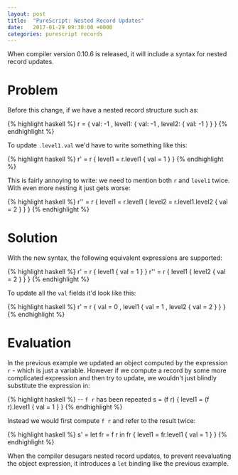 ```yaml
---
layout: post
title:  "PureScript: Nested Record Updates"
date:   2017-01-29 09:30:00 +0000
categories: purescript records
---
```


When compiler version 0.10.6 is released, it will include a syntax for nested record updates.

# Problem

Before this change, if we have a nested record structure such as:

{% highlight haskell %}
r = { val: -1
    , level1: { val: -1
              , level2: { val: -1 }
              }
    }
{% endhighlight %}

To update `.level1.val` we'd have to write something like this:

{% highlight haskell %}
r' = r { level1 = r.level1 { val = 1 } }
{% endhighlight %}

This is fairly annoying to write: we need to mention both `r` and `level1` twice.  With even more nesting it just gets worse:

{% highlight haskell %}
r'' = r { level1 = r.level1 { level2 = r.level1.level2 { val = 2 } } }
{% endhighlight %}


# Solution

With the new syntax, the following equivalent expressions are supported:

{% highlight haskell %}
r' = r { level1 { val = 1 } }
r'' = r { level1 { level2 { val = 2 } } }
{% endhighlight %}

To update all the `val` fields it'd look like this:

{% highlight haskell %}
r' = r { val = 0
       , level1 { val = 1
                , level2 { val = 2 }
                }
       }
{% endhighlight %}


# Evaluation

In the previous example we updated an object computed by the expression `r` - which is just a variable.  However if we compute a record by some more complicated expression and then try to update, we wouldn't just blindly substitute the expression in:

{% highlight haskell %}
-- `f r` has been repeated
s = (f r) { level1 = (f r).level1 { val = 1 } }
{% endhighlight %}

Instead we would first compute `f r` and refer to the result twice:

{% highlight haskell %}
s' = let fr = f r in fr { level1 = fr.level1 { val = 1 } }
{% endhighlight %}

When the compiler desugars nested record updates, to prevent reevaluating the object expression, it introduces a `let` binding like the previous example.


